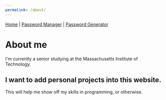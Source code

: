 ```yaml
---
permalink: /about/
---
```


[Home](/) | [Password Manager](/password-manager/) | [Password Generator](/password-generator)

# About me

I'm currently a senior studying at the Massachusetts Institute of Technology.

## I want to add personal projects into this website.
This will help me show off my skills in programming, or otherwise.
